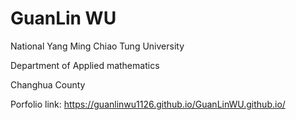 # GuanLin WU
National Yang Ming Chiao Tung University

Department of Applied mathematics

Changhua County

Porfolio link: https://guanlinwu1126.github.io/GuanLinWU.github.io/
